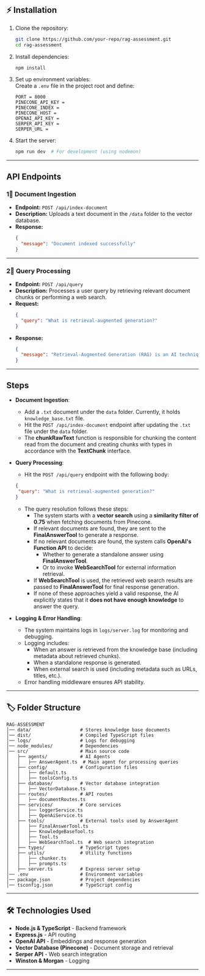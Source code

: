 
## ⚡ Installation  

1. Clone the repository:  
   ```sh
   git clone https://github.com/your-repo/rag-assessment.git
   cd rag-assessment
   ```  

2. Install dependencies:  
   ```sh
   npm install
   ```  

3. Set up environment variables:  
   Create a `.env` file in the project root and define:  
   ```env
   PORT = 8000
   PINECONE_API_KEY =
   PINECONE_INDEX =
   PINECONE_HOST =
   OPENAI_API_KEY =
   SERPER_API_KEY =
   SERPER_URL =
   ```

4. Start the server:  
   ```sh
   npm run dev  # For development (using nodemon)
   ```

---

## API Endpoints  

### **1⃣ Document Ingestion**  
- **Endpoint:** `POST /api/index-document`  
- **Description:** Uploads a text document in the `/data` folder to the vector database.   
- **Response:**  
  ```json
  {
    "message": "Document indexed successfully"
  }
  ```

---

### **2⃣ Query Processing**  
- **Endpoint:** `POST /api/query`  
- **Description:** Processes a user query by retrieving relevant document chunks or performing a web search.  
- **Request:**  
  ```json
  {
    "query": "What is retrieval-augmented generation?"
  }
  ```
- **Response:**  
  ```json
  {
    "message": "Retrieval-Augmented Generation (RAG) is an AI technique that..."
  }
  ```

---

## Steps   

- **Document Ingestion**:  
  - Add a `.txt` document under the `data` folder. Currently, it holds `knowledge_base.txt` file.
  - Hit the `POST /api/index-document` endpoint after updating the `.txt` file under the `data` folder.  
  - The **chunkRawText** function is responsible for chunking the content read from the document and creating chunks with types in accordance with the **TextChunk** interface.

- **Query Processing**:  
  - Hit the `POST /api/query` endpoint with the following body:
   ```json
  {
    "query": "What is retrieval-augmented generation?"
  }
  ```
  - The query resolution follows these steps:
      - The system starts with a **vector search** using a **similarity filter of 0.75** when fetching documents from Pinecone.
      - If relevant documents are found, they are sent to the **FinalAnswerTool** to generate a response.
      - If no relevant documents are found, the system calls **OpenAI's Function API** to decide:
        - Whether to generate a standalone answer using **FinalAnswerTool**.
        - Or to invoke **WebSearchTool** for external information retrieval.
      - If **WebSearchTool** is used, the retrieved web search results are passed to **FinalAnswerTool** for final response generation.
      - If none of these approaches yield a valid response, the AI explicitly states that it **does not have enough knowledge** to answer the query.

- **Logging & Error Handling**:  
  - The system maintains logs in `logs/server.log` for monitoring and debugging.  
  - Logging includes:
    - When an answer is retrieved from the knowledge base (including metadata about retrieved chunks).
    - When a standalone response is generated.
    - When external search is used (including metadata such as URLs, titles, etc.).
  - Error handling middleware ensures API stability.  

---

## 🏷 Folder Structure  

```
RAG-ASSESSMENT
│── data/                  # Stores knowledge base documents
│── dist/                  # Compiled TypeScript files
│── logs/                  # Logs for debugging
│── node_modules/          # Dependencies
│── src/                   # Main source code
│   ├── agents/            # AI Agents
│   │   ├── AnswerAgent.ts  # Main agent for processing queries
│   ├── config/            # Configuration files
│   │   ├── default.ts
│   │   ├── toolsConfig.ts
│   ├── database/          # Vector database integration
│   │   ├── VectorDatabase.ts
│   ├── routes/            # API routes
│   │   ├── documentRoutes.ts
│   ├── services/          # Core services
│   │   ├── loggerService.ts
│   │   ├── OpenAiService.ts
│   ├── tools/             # External tools used by AnswerAgent
│   │   ├── FinalAnswerTool.ts
│   │   ├── KnowledgeBaseTool.ts
│   │   ├── Tool.ts
│   │   ├── WebSearchTool.ts  # Web search integration
│   ├── types/             # TypeScript types
│   ├── utils/             # Utility functions
│   │   ├── chunker.ts
│   │   ├── prompts.ts
│   ├── server.ts          # Express server setup
│── .env                   # Environment variables
│── package.json           # Project dependencies
│── tsconfig.json          # TypeScript config
```

---

## 🛠 Technologies Used  

- **Node.js & TypeScript** - Backend framework  
- **Express.js** - API routing  
- **OpenAI API** - Embeddings and response generation  
- **Vector Database (Pinecone)** - Document storage and retrieval  
- **Serper API** - Web search integration  
- **Winston & Morgan** - Logging  

---

